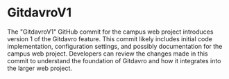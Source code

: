 # GitdavroV1
The "GitdavroV1" GitHub commit for the campus web project introduces version 1 of the Gitdavro feature. This commit likely includes initial code implementation, configuration settings, and possibly documentation for the campus web project. Developers can review the changes made in this commit to understand the foundation of Gitdavro and how it integrates into the larger web project.
